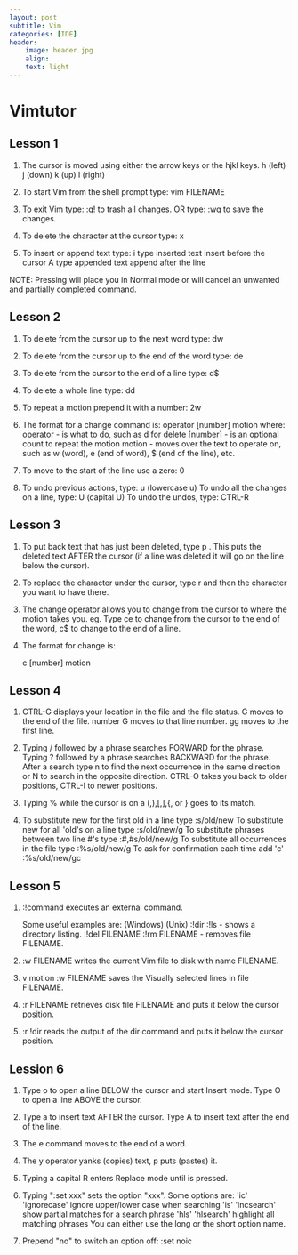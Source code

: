 ```yaml
---
layout: post
subtitle: Vim
categories: [IDE]
header:
    image: header.jpg
    align:
    text: light
---
```


# Vimtutor

## Lesson 1

1. The cursor is moved using either the arrow keys or the hjkl keys.
         h (left)       j (down)       k (up)       l (right)

2. To start Vim from the shell prompt type:  vim FILENAME <ENTER>

3. To exit Vim type:     <ESC>   :q!   <ENTER>  to trash all changes.
          OR type:      <ESC>   :wq   <ENTER>  to save the changes.

4. To delete the character at the cursor type:  x

5. To insert or append text type:
      i   type inserted text   <ESC>         insert before the cursor
      A   type appended text   <ESC>         append after the line

NOTE: Pressing <ESC> will place you in Normal mode or will cancel
      an unwanted and partially completed command.

## Lesson 2

1. To delete from the cursor up to the next word type:        dw
2. To delete from the cursor up to the end of the word type:  de
3. To delete from the cursor to the end of a line type:       d$
4. To delete a whole line type:                               dd

5. To repeat a motion prepend it with a number:   2w
6. The format for a change command is:
            operator   [number]   motion
  where:
    operator - is what to do, such as  d  for delete
    [number] - is an optional count to repeat the motion
    motion   - moves over the text to operate on, such as  w (word),
               e (end of word),  $ (end of the line), etc.

7. To move to the start of the line use a zero:  0

8. To undo previous actions, type:           u  (lowercase u)
  To undo all the changes on a line, type:  U  (capital U)
  To undo the undos, type:                  CTRL-R

## Lesson 3

1. To put back text that has just been deleted, type   p .  This puts the
     deleted text AFTER the cursor (if a line was deleted it will go on the
     line below the cursor).

2. To replace the character under the cursor, type   r   and then the
  character you want to have there.

3. The change operator allows you to change from the cursor to where the
  motion takes you.  eg. Type  ce  to change from the cursor to the end of
  the word,  c$  to change to the end of a line.

4. The format for change is:

      c   [number]   motion

## Lesson 4

1. CTRL-G  displays your location in the file and the file status.
          G  moves to the end of the file.
  number  G  moves to that line number.
         gg  moves to the first line.

2. Typing  /  followed by a phrase searches FORWARD for the phrase.
  Typing  ?  followed by a phrase searches BACKWARD for the phrase.
  After a search type  n  to find the next occurrence in the same direction
  or  N  to search in the opposite direction.
  CTRL-O takes you back to older positions, CTRL-I to newer positions.

3. Typing  %  while the cursor is on a (,),[,],{, or } goes to its match.

4. To substitute new for the first old in a line type    :s/old/new
  To substitute new for all 'old's on a line type       :s/old/new/g
  To substitute phrases between two line #'s type       :#,#s/old/new/g
  To substitute all occurrences in the file type        :%s/old/new/g
  To ask for confirmation each time add 'c'             :%s/old/new/gc

## Lesson 5

1. :!command  executes an external command.

      Some useful examples are:
         (Windows)        (Unix)
          :!dir            :!ls            -  shows a directory listing.
          :!del FILENAME   :!rm FILENAME   -  removes file FILENAME.

2. :w FILENAME  writes the current Vim file to disk with name FILENAME.

3. v  motion  :w FILENAME  saves the Visually selected lines in file
  FILENAME.

4. :r FILENAME  retrieves disk file FILENAME and puts it below the
  cursor position.

5. :r !dir  reads the output of the dir command and puts it below the
  cursor position.

## Lession 6

1. Type  o  to open a line BELOW the cursor and start Insert mode.
  Type  O  to open a line ABOVE the cursor.

2. Type  a  to insert text AFTER the cursor.
  Type  A  to insert text after the end of the line.

3. The  e  command moves to the end of a word.

4. The  y  operator yanks (copies) text,  p  puts (pastes) it.

5. Typing a capital  R  enters Replace mode until  <ESC>  is pressed.

6. Typing ":set xxx" sets the option "xxx".  Some options are:
     'ic' 'ignorecase'       ignore upper/lower case when searching
     'is' 'incsearch'        show partial matches for a search phrase
     'hls' 'hlsearch'        highlight all matching phrases
  You can either use the long or the short option name.

7. Prepend "no" to switch an option off:   :set noic